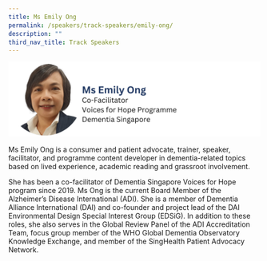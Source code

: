 ```yaml
---
title: Ms Emily Ong
permalink: /speakers/track-speakers/emily-ong/
description: ""
third_nav_title: Track Speakers
---
```

<div style="display: flex; flex-wrap: wrap;">
  <div style="flex-basis: 100%; max-width: 100%;">
    <img alt="track speakers 1" src="/images/SpeakersPhoto/emilyong.png">
  </div>
	</div>
	
Ms Emily Ong is a consumer and patient advocate, trainer, speaker, facilitator, and programme content developer in dementia-related topics based on lived experience, academic reading and grassroot involvement.

She has been a co-facilitator of Dementia Singapore Voices for Hope program since 2019. Ms Ong is the current Board Member of the Alzheimer’s Disease International (ADI). She is a member of Dementia Alliance International (DAI) and co-founder and project lead of the DAI Environmental Design Special Interest Group (EDSiG). In addition to these roles, she also serves in the Global Review Panel of the ADI Accreditation Team, focus group member of the WHO Global Dementia Observatory Knowledge Exchange, and member of the SingHealth Patient Advocacy Network.

	